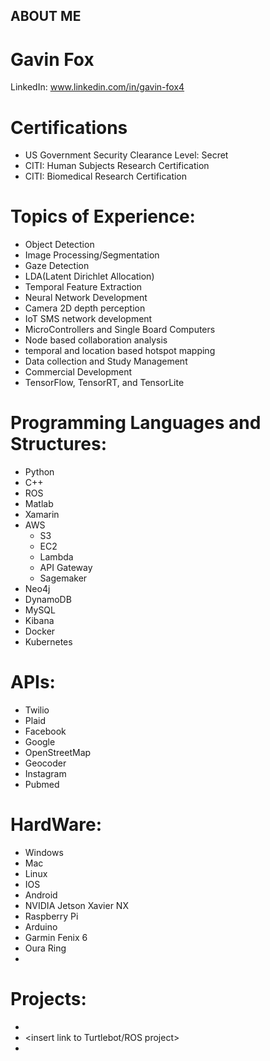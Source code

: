 ## ABOUT ME


# Gavin Fox
LinkedIn: www.linkedin.com/in/gavin-fox4

# Certifications
- US Government Security Clearance Level: Secret
- CITI: Human Subjects Research Certification
- CITI: Biomedical Research Certification

# Topics of Experience:

- Object Detection
- Image Processing/Segmentation
- Gaze Detection
- LDA(Latent Dirichlet Allocation)
- Temporal Feature Extraction
- Neural Network Development
- Camera 2D depth perception
- IoT SMS network development
- MicroControllers and Single Board Computers
- Node based collaboration analysis
- temporal and location based hotspot mapping
- Data collection and Study Management
- Commercial Development
- TensorFlow, TensorRT, and TensorLite

# Programming Languages and Structures:
- Python
- C++
- ROS
- Matlab
- Xamarin
- AWS
  - S3
  - EC2
  - Lambda
  - API Gateway
  - Sagemaker
- Neo4j 
- DynamoDB
- MySQL
- Kibana
- Docker
- Kubernetes

# APIs:
- Twilio
- Plaid
- Facebook
- Google
- OpenStreetMap
- Geocoder
- Instagram
- Pubmed

# HardWare:
- Windows
- Mac
- Linux
- IOS
- Android
- NVIDIA Jetson Xavier NX
- Raspberry Pi
- Arduino 
- Garmin Fenix 6
- Oura Ring
- 


# Projects:

- <insert link to instagram scraping project>
- <insert link to Turtlebot/ROS project>
- <insert link to Pill Container Project> 
